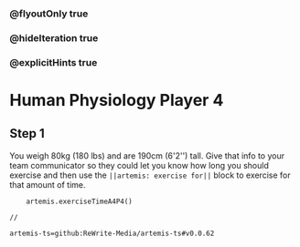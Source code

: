 ### @flyoutOnly true
### @hideIteration true
### @explicitHints true

# Human Physiology Player 4

## Step 1
You weigh 80kg (180 lbs) and are 190cm (6'2'') tall. Give that info to your team communicator so they could let you know how long you should exercise and then use the ``||artemis: exercise for||`` block to exercise for that amount of time.

```ghost
    artemis.exerciseTimeA4P4()
```
```template
//
```

```package
artemis-ts=github:ReWrite-Media/artemis-ts#v0.0.62
```